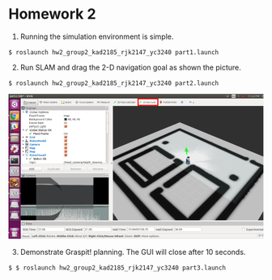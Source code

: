 # Homework 2

1. Running the simulation environment is simple.

```
$ roslaunch hw2_group2_kad2185_rjk2147_yc3240 part1.launch
```


2. Run SLAM and drag the 2-D navigation goal as shown the picture.

```
$ roslaunch hw2_group2_kad2185_rjk2147_yc3240 part2.launch
```

![part2](misc_images/part2.png)

3. Demonstrate Graspit! planning. The GUI will close after 10 seconds.

```
$ $ roslaunch hw2_group2_kad2185_rjk2147_yc3240 part3.launch
```
